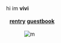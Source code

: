 
ㅤㅤㅤㅤㅤㅤ    hi im **vivi**

ㅤㅤㅤㅤㅤㅤㅤ[**rentry**](https://rentry.co/composingmusic) [**guestbook**](https://kanamafu.123guestbook.com/#)

ㅤㅤㅤㅤㅤㅤㅤㅤㅤㅤ![m](https://cdn.discordapp.com/emojis/1002069748386893845.webp?size=96&quality=lossless)
